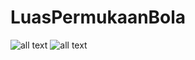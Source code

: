 # LuasPermukaanBola
![all text](https://github.com/dnrftrvania/LuasPermukaanBola/blob/master/Capture.PNG)
![all text](https://github.com/dnrftrvania/LuasPermukaanBola/blob/master/Capture1.PNG)
